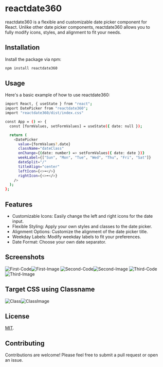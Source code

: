 
# reactdate360

reactdate360 is a flexible and customizable date picker component for React. Unlike other date picker components, reactdate360 allows you to fully modify icons, styles, and alignment to fit your needs.

## Installation
Install the package via npm:
```bash
npm install reactdate360

```
## Usage
Here's a basic example of how to use reactdate360:

```bash
import React, { useState } from "react";
import DatePicker from "reactdate360";
import "reactdate360/dist/index.css"

const App = () => {
  const [formValues, setFormValues] = useState({ date: null });

  return (
    <DatePicker
      value={formValues?.date}
      className="dateClass"
      onChange={(date: number) => setFormValues({ date: date })}
      weekLabel={["Sun", "Mon", "Tue", "Wed", "Thu", "Fri", "Sat"]}
      dateSplit="/"
      titleAlign="center"
      leftIcon={<>⬅️</>}
      rightIcon={<>➡️</>}
    />
  );
};

```
## Features
- Customizable Icons: Easily change the left and right icons for the date input.
- Flexible Styling: Apply your own styles and classes to the date picker.
- Alignment Options: Customize the alignment of the date picker title.
- Weekday Labels: Modify weekday labels to fit your preferences.
- Date Format: Choose your own date separator.


## Screenshots
![First-Code](https://raw.githubusercontent.com/Vairavelflash/react-date360/main/images/reactdate360-1.png?raw=true)![First-Image](https://raw.githubusercontent.com/Vairavelflash/react-date360/main/images/date1.png?raw=true)
![Second-Code](https://raw.githubusercontent.com/Vairavelflash/react-date360/main/images/reactdate360-2.png?raw=true)![Second-Image](https://raw.githubusercontent.com/Vairavelflash/react-date360/main/images/date2.png?raw=true)
![Third-Code](https://raw.githubusercontent.com/Vairavelflash/react-date360/main/images/reactdate360-3.png?raw=true)![Third-Image](https://raw.githubusercontent.com/Vairavelflash/react-date360/main/images/date3.png?raw=true)

## Target CSS using Classname

![Class](https://raw.githubusercontent.com/Vairavelflash/react-date360/main/images/reactdate360.png?raw=true)![ClassImage](https://raw.githubusercontent.com/Vairavelflash/react-date360/main/images/date4.png?raw=true)

## License

[MIT](https://choosealicense.com/licenses/mit/).

## Contributing

Contributions are welcome! Please feel free to submit a pull request or open an issue.
